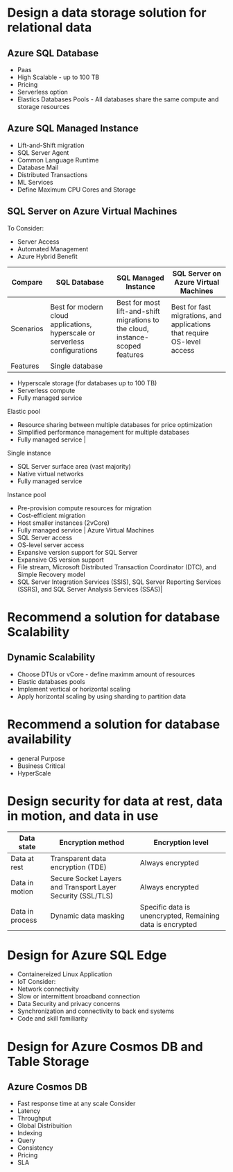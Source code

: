 # Design a data storage solution for relational data

## Azure SQL Database

- Paas
- High Scalable - up to 100 TB
- Pricing
- Serverless option
- Elastics Databases Pools - All databases share the same compute and storage resources

## Azure SQL Managed Instance

- Lift-and-Shift migration
- SQL Server Agent
- Common Language Runtime
- Database Mail
- Distributed Transactions
- ML Services
- Define Maximum CPU Cores and Storage

## SQL Server on Azure Virtual Machines

To Consider:
- Server Access 
- Automated Management
- Azure Hybrid Benefit

| Compare 	| SQL Database 	| SQL Managed Instance 	| SQL Server on Azure Virtual Machines |
| ---- 	| ---- 	| ----	| ---- |
| Scenarios 	| Best for modern cloud applications, hyperscale or serverless configurations 	| Best for most lift-and-shift migrations to the cloud, instance-scoped features 	| Best for fast migrations, and applications that require OS-level access|
| Features | Single database
- Hyperscale storage (for databases up to 100 TB)
- Serverless compute
- Fully managed service

Elastic pool
- Resource sharing between multiple databases for price optimization
- Simplified performance management for multiple databases
- Fully managed service |

Single instance
- SQL Server surface area (vast majority)
- Native virtual networks
- Fully managed service

Instance pool
- Pre-provision compute resources for migration
- Cost-efficient migration
- Host smaller instances (2vCore)
- Fully managed service |
Azure Virtual Machines
- SQL Server access
- OS-level server access
- Expansive version support for SQL Server
- Expansive OS version support
- File stream, Microsoft Distributed Transaction Coordinator (DTC), and Simple Recovery model
- SQL Server Integration Services (SSIS), SQL Server Reporting Services (SSRS), and SQL Server Analysis Services (SSAS)| 

# Recommend a solution for database Scalability

## Dynamic Scalability

- Choose DTUs or vCore - define maximm amount of resources
- Elastic databases pools
- Implement vertical or horizontal scaling
- Apply horizontal scaling by using sharding to partition data

# Recommend a solution for database availability

- general Purpose
- Business Critical
- HyperScale

# Design security for data at rest, data in motion, and data in use

|Data state 	|Encryption method 	|Encryption level|
|----------     |-----              |-----           |
|Data at rest 	|Transparent data encryption (TDE) 	|Always encrypted|
|Data in motion |Secure Socket Layers and Transport Layer Security (SSL/TLS) 	|Always encrypted|
|Data in process|Dynamic data masking 	|Specific data is unencrypted, Remaining data is encrypted|

# Design for Azure SQL Edge

- Containereized Linux Application
- IoT
Consider:
- Network connectivity
- Slow or intermittent broadband connection
- Data Security and privacy concerns
- Synchronization and connectivity to back end systems
- Code and skill familiarity

# Design for Azure Cosmos DB and Table Storage

## Azure Cosmos DB

- Fast response time at any scale
Consider
- Latency
- Throughput
- Global Distribuition
- Indexing
- Query
- Consistency
- Pricing
- SLA
